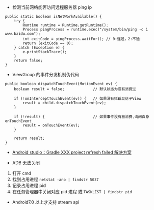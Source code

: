 - 检测当前网络能否访问远程服务器 ping ip
```
public static boolean isNetWorkAvailable() {
    try {
        Runtime runtime = Runtime.getRuntime();
        Process pingProcess = runtime.exec("/system/bin/ping -c 1 www.baidu.com");
        int exitCode = pingProcess.waitFor(); // 0:连通，2:不通
        return (exitCode == 0);
    } catch (Exception e) {
        e.printStackTrace();
    }
    return false;
}
```

- ViewGroup 的事件分发机制伪代码
```
public boolean dispatchTouchEvent(MotionEvent ev) {
    boolean result = false;             // 默认状态为没有消费过

    if (!onInterceptTouchEvent(ev)) {   // 如果没有拦截交给子View
        result = child.dispatchTouchEvent(ev);
    }

    if (!result) {                      // 如果事件没有被消费,询问自身onTouchEvent
        result = onTouchEvent(ev);
    }

    return result;
}
```

- [Android studio：Gradle XXX project refresh failed 解决方案](https://github.com/gavinxxxxxx/node/blob/master/Gradle.md)

- ADB 无法关闭
1. 打开 cmd
2. 找到占用进程 `netstat -ano | findstr 5037`
3. 记录占用进程 pid
4. 在任务管理器中关闭对应 pid 进程 或 `TASKLIST | findstr pid`

- Android7.0 以上才支持 stream api
